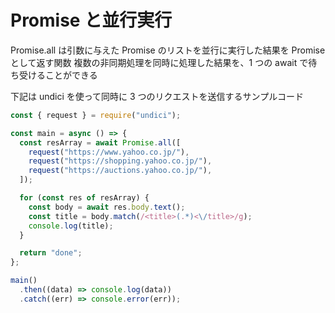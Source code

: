 # Promise と並行実行

Promise.all は引数に与えた Promise のリストを並行に実行した結果を Promise として返す関数
複数の非同期処理を同時に処理した結果を、1 つの await で待ち受けることができる

下記は undici を使って同時に 3 つのリクエストを送信するサンプルコード

```js
const { request } = require("undici");

const main = async () => {
  const resArray = await Promise.all([
    request("https://www.yahoo.co.jp/"),
    request("https://shopping.yahoo.co.jp/"),
    request("https://auctions.yahoo.co.jp/"),
  ]);

  for (const res of resArray) {
    const body = await res.body.text();
    const title = body.match(/<title>(.*)<\/title>/g);
    console.log(title);
  }

  return "done";
};

main()
  .then((data) => console.log(data))
  .catch((err) => console.error(err));
```

